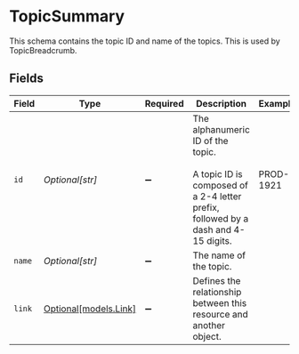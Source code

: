 # TopicSummary

This schema contains the topic ID and name of the topics. This is used by TopicBreadcrumb.


## Fields

| Field                                                                                                                       | Type                                                                                                                        | Required                                                                                                                    | Description                                                                                                                 | Example                                                                                                                     |
| --------------------------------------------------------------------------------------------------------------------------- | --------------------------------------------------------------------------------------------------------------------------- | --------------------------------------------------------------------------------------------------------------------------- | --------------------------------------------------------------------------------------------------------------------------- | --------------------------------------------------------------------------------------------------------------------------- |
| `id`                                                                                                                        | *Optional[str]*                                                                                                             | :heavy_minus_sign:                                                                                                          | The alphanumeric ID of the topic.<br><br>A topic ID is composed of a 2-4 letter prefix, followed by a dash and 4-15 digits. | PROD-1921                                                                                                                   |
| `name`                                                                                                                      | *Optional[str]*                                                                                                             | :heavy_minus_sign:                                                                                                          | The name of the topic.                                                                                                      |                                                                                                                             |
| `link`                                                                                                                      | [Optional[models.Link]](../models/link.md)                                                                                  | :heavy_minus_sign:                                                                                                          | Defines the relationship between this resource and another object.                                                          |                                                                                                                             |